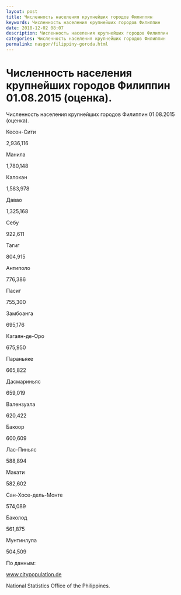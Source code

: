```yaml
---
layout: post
title: Численность населения крупнейших городов Филиппин
keywords: Численность населения крупнейших городов Филиппин
date: 2018-12-02 08:07
description: Численность населения крупнейших городов Филиппин
categories: Численность населения крупнейших городов Филиппин
permalink: nasgor/filippiny-goroda.html
---
```


# Численность населения крупнейших городов Филиппин 01.08.2015 (оценка).



Численность населения крупнейших городов Филиппин 01.08.2015 (оценка).








Кесон-Сити


2,936,116






Манила


1,780,148






Калокан


1,583,978






Давао


1,325,168






Себу


922,611






Тагиг


804,915






Антиполо


776,386






Пасиг


755,300






Замбоанга


695,176






Кагаян-де-Оро


675,950






Параньяке


665,822






Дасмариньяс


659,019






Валензуэла


620,422






Бакоор


600,609






Лас-Пиньяс


588,894






Макати


582,602






Сан-Хосе-дель-Монте


574,089






Баколод


561,875






Мунтинлупа


504,509








По данным:


www.citypopulation.de


National Statistics Office of the Philippines.


		

